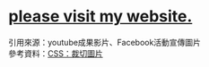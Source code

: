 # [please visit my website.](https://syn95429.github.io/personal-CV/)

引用來源：youtube成果影片、Facebook活動宣傳圖片 <br>
參考資料：[CSS：裁切圖片](https://ithelp.ithome.com.tw/articles/10194708)
